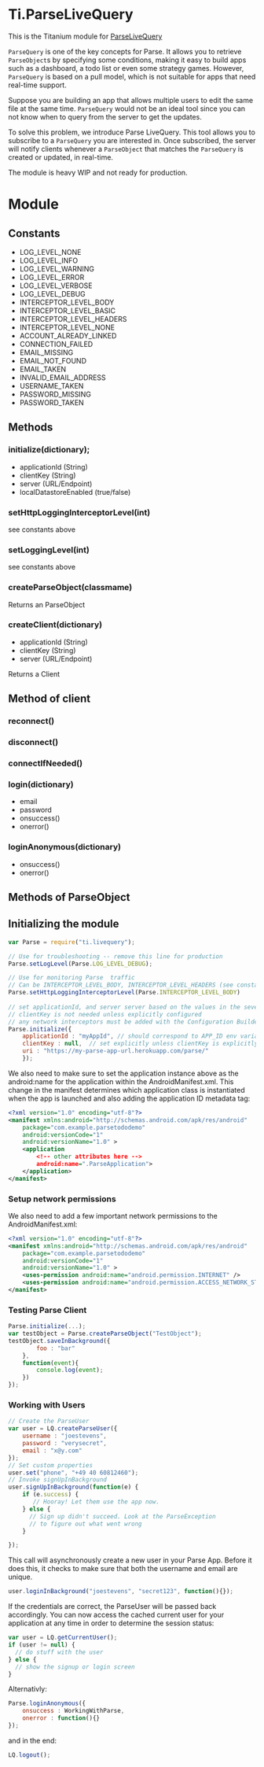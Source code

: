 # Ti.ParseLiveQuery

This is the Titanium module for [ParseLiveQuery](https://github.com/parse-community/ParseLiveQuery-Android)

`ParseQuery` is one of the key concepts for Parse. It allows you to retrieve `ParseObject`s by specifying some conditions, making it easy to build apps such as a dashboard, a todo list or even some strategy games. However, `ParseQuery` is based on a pull model, which is not suitable for apps that need real-time support.

Suppose you are building an app that allows multiple users to edit the same file at the same time. `ParseQuery` would not be an ideal tool since you can not know when to query from the server to get the updates.

To solve this problem, we introduce Parse LiveQuery. This tool allows you to subscribe to a `ParseQuery` you are interested in. Once subscribed, the server will notify clients whenever a `ParseObject` that matches the `ParseQuery` is created or updated, in real-time.

The module is heavy WIP and not ready for production.

# Module

## Constants

* LOG\_LEVEL_NONE
* LOG\_LEVEL_INFO
* LOG\_LEVEL_WARNING
* LOG\_LEVEL_ERROR
* LOG\_LEVEL_VERBOSE
* LOG\_LEVEL_DEBUG	
* INTERCEPTOR\_LEVEL_BODY
* INTERCEPTOR\_LEVEL_BASIC
* INTERCEPTOR\_LEVEL_HEADERS
* INTERCEPTOR\_LEVEL_NONE
* ACCOUNT\_ALREADY_LINKED
* CONNECTION\_FAILED
* EMAIL\_MISSING
* EMAIL\_NOT_FOUND
* EMAIL\_TAKEN
* INVALID\_EMAIL_ADDRESS
* USERNAME\_TAKEN
* PASSWORD\_MISSING
* PASSWORD\_TAKEN
 
## Methods 

### initialize(dictionary);
* applicationId (String)
* clientKey (String)
* server (URL/Endpoint)
* localDatastoreEnabled (true/false)
 
### setHttpLoggingInterceptorLevel(int)
 
see constants above

### setLoggingLevel(int)
see constants above
 
### createParseObject(classmame)
Returns an ParseObject  
 
### createClient(dictionary)
 
* applicationId (String)
* clientKey (String)
* server (URL/Endpoint)

Returns a Client

## Method of client

### reconnect()

### disconnect()

### connectIfNeeded()

### login(dictionary)
* email
* password
* onsuccess()
* onerror() 

### loginAnonymous(dictionary)
* onsuccess()
* onerror()


## Methods of ParseObject


## Initializing the module

```javascript
var Parse = require("ti.livequery");

// Use for troubleshooting -- remove this line for production
Parse.setLogLevel(Parse.LOG_LEVEL_DEBUG);

// Use for monitoring Parse  traffic        
// Can be INTERCEPTOR_LEVEL_BODY, INTERCEPTOR_LEVEL_HEADERS (see constants)
Parse.setHttpLoggingInterceptorLevel(Parse.INTERCEPTOR_LEVEL_BODY)
 
// set applicationId, and server server based on the values in the sever (i.e. Heroku) settings.
// clientKey is not needed unless explicitly configured
// any network interceptors must be added with the Configuration Builder given this syntax
Parse.initialize({
	applicationId : "myAppId", // should correspond to APP_ID env variable
    clientKey : null,  // set explicitly unless clientKey is explicitly configured on Parse server
    uri : "https://my-parse-app-url.herokuapp.com/parse/"
    });
```
We also need to make sure to set the application instance above as the android:name for the application within the AndroidManifest.xml. This change in the manifest determines which application class is instantiated when the app is launched and also adding the application ID metadata tag:

```xml
<?xml version="1.0" encoding="utf-8"?>
<manifest xmlns:android="http://schemas.android.com/apk/res/android"
    package="com.example.parsetododemo"
    android:versionCode="1"
    android:versionName="1.0" >
    <application
        <!-- other attributes here -->
        android:name=".ParseApplication">
    </application>
</manifest>
```
### Setup network permissions

We also need to add a few important network permissions to the AndroidManifest.xml:

```xml
<?xml version="1.0" encoding="utf-8"?>
<manifest xmlns:android="http://schemas.android.com/apk/res/android"
    package="com.example.parsetododemo"
    android:versionCode="1"
    android:versionName="1.0" >
    <uses-permission android:name="android.permission.INTERNET" />
    <uses-permission android:name="android.permission.ACCESS_NETWORK_STATE" />
</manifest>
```
### Testing Parse Client

```javascript
Parse.initialize(...);
var testObject = Parse.createParseObject("TestObject");
testObject.saveInBackground({
		foo : "bar"
	},
	function(event){
		console.log(event);
	})
});	
```
### Working with Users

```javascript
// Create the ParseUser
var user = LQ.createParseUser({
	username : "joestevens",
	password : "verysecret",
	email : "x@y.com"
});
// Set custom properties
user.set("phone", "+49 40 60812460");
// Invoke signUpInBackground
user.signUpInBackground(function(e) {
	if (e.success) {
	   // Hooray! Let them use the app now.
    } else {
      // Sign up didn't succeed. Look at the ParseException
      // to figure out what went wrong
    }

});
```
This call will asynchronously create a new user in your Parse App. Before it does this, it checks to make sure that both the username and email are unique.

```javascript
user.loginInBackground("joestevens", "secret123", function(){});
```
If the credentials are correct, the ParseUser will be passed back accordingly. You can now access the cached current user for your application at any time in order to determine the session status:

```javascript
var user = LQ.getCurrentUser();
if (user != null) {
  // do stuff with the user
} else {
  // show the signup or login screen
}
```
Alternativly:

```javascript
Parse.loginAnonymous({
	onsuccess : WorkingWithParse,
	onerror : function(){}
});
```
and in the end:

```javascript
LQ.logout();
```

